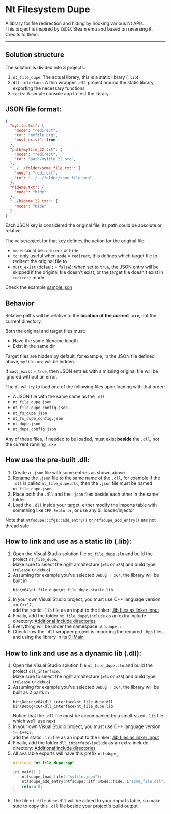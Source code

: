 # Nt Filesystem Dupe  
A library for file redirection and hiding by hooking various Nt APIs.  
This project is inspired by `CODEX` Steam emu and based on reversing it. Credits to them.

---

## Solution structure
The solution is divided into 3 projects:
1. `nt_file_dupe`: The actual library, this is a static library (`.lib`)
2. `dll_interface`: A thin wrapper `.dll` project around the static library, exporting the necessary functions
3. `tests`: A simple console app to test the library

## JSON file format:
```json
{
  "myfile.txt": {
    "mode": "redirect",
    "to": "myfile.org",
    "must_exist": true
  },
  "path/myfile_22.txt": {
    "mode": "redirect",
    "to": "path/myfile_22.org",
  },
  "../../folder/some_file.txt": {
    "mode": "redirect",
    "to": "../../folder/some_file.org",
  },
  "hideme.txt": {
    "mode": "hide"
  },
  "../hideme_22.txt": {
    "mode": "hide"
  }
}
```
Each JSON key is considered the original file, its path could be absolute or relative.  

The value/object for that key defines the action for the original file:
* `mode`: could be `redirect` or `hide`
* `to`: only useful when `mode` = `redirect`, this defines which target file to redirect the original file to
* `must_exist` (default = `false`): when set to `true`, the JSON entry will be skipped if the original file doesn't exist, or the target file doesn't exist in `redirect` mode

Check the example [sample.json](./example/sample.json)

## Behavior
Relative paths will be relative to the **location of the current `.exe`**, not the current directory.  

Both the original and target files must:  
- Have the same filename length
- Exist in the same dir  

Target files are hidden by default, for example, in the JSON file defined above, `myfile.org` will be hidden.

If `must_exist` = `true`, then JSON entries with a missing original file will be ignored without an error.  

The dll will try to load one of the following files upon loading with that order:
* A JSON file with the same name as the `.dll`
* `nt_file_dupe.json`
* `nt_file_dupe_config.json`
* `nt_fs_dupe.json`
* `nt_fs_dupe_config.json`
* `nt_dupe.json`
* `nt_dupe_config.json`  

Any of these files, if needed to be loaded, must exist **beside** the `.dll`, not the current running `.exe`

## How use the pre-built .dll:
1. Create a `.json` file with some entries as shown above
2. Rename the `.json` file to the same name of the `.dll`, for example if the `.dll` is called `nt_file_dupe.dll`, then the `.json` file must be named `nt_file_dupe.json`
3. Place both the `.dll` and the `.json` files beside each other in the same folder
4. Load the `.dll` inside your target, either modify the imports table with something like `CFF Explorer`, or use any dll loader/injector  


Note that `ntfsdupe::cfgs::add_entry()` or `ntfsdupe_add_entry()` are not thread safe.  


## How to link and use as a static lib (.lib):
1. Open the Visual Studio solution file `nt_file_dupe.sln` and build the project `nt_file_dupe`.  
   Make sure to select the right architecture (`x64` or `x86`) and build type (`release` or `debug`)
2. Assuming for example you've selected `Debug | x64`, the library will be built in  
   ```batch
   bin\x64\nt_file_dupe\nt_file_dupe_static.lib
   ```
3. In your own Visual Studio project, you must use C++ language version >= `C++17`,  
   add the static `.lib` file as an input to the linker: [.lib files as linker input](https://learn.microsoft.com/en-us/cpp/build/reference/dot-lib-files-as-linker-input#to-add-lib-files-as-linker-input-in-the-development-environment)
4. Finally, add the folder `nt_file_dupe\include` as an extra include directory: [Additional include directories](https://learn.microsoft.com/en-us/cpp/build/reference/i-additional-include-directories#to-set-this-compiler-option-in-the-visual-studio-development-environment)
5. Everything will be under the namespace `ntfsdupe::`
6. Check how the `.dll` wrapper project is importing the required `.hpp` files, and using the library in its [DllMain](./dll_interface/dllmain.cpp)

## How to link and use as a dynamic lib (.dll):
1. Open the Visual Studio solution file `nt_file_dupe.sln` and build the project `dll_interface`.  
   Make sure to select the right architecture (`x64` or `x86`) and build type (`release` or `debug`)
2. Assuming for example you've selected `Debug | x64`, the library will be built as 2 parts in  
   ```batch
   bin\Debug\x64\dll_interface\nt_file_dupe.dll
   bin\Debug\x64\dll_interface\nt_file_dupe.lib
   ```
   Notice that the `.dll` file must be accompanied by a small-sized `.lib` file which we'll use next
3. In your own Visual Studio project, you must use C++ language version >= `C++17`,  
   add the static `.lib` file as an input to the linker: [.lib files as linker input](https://learn.microsoft.com/en-us/cpp/build/reference/dot-lib-files-as-linker-input#to-add-lib-files-as-linker-input-in-the-development-environment)
4. Finally, add the folder `dll_interface\include` as an extra include directory: [Additional include directories](https://learn.microsoft.com/en-us/cpp/build/reference/i-additional-include-directories#to-set-this-compiler-option-in-the-visual-studio-development-environment)
5. All available exports will have this prefix `ntfsdupe_`
   ```c++
   #include "nt_file_dupe.hpp"

   int main() {
       ntfsdupe_load_file(L"myfile.json");
       ntfsdupe_add_entry(ntfsdupe::itf::Mode::hide, L"some_file.dll", nullptr);
       return 0;
   }
   ```
6. The file `nt_file_dupe.dll` will be added to your imports table, so make sure to copy this `.dll` file beside your project's build output
